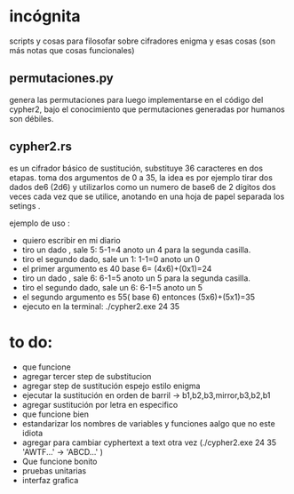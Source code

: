 # incógnita
scripts y cosas para filosofar sobre cifradores enigma y esas cosas (son más notas que cosas funcionales)

## permutaciones.py
genera las permutaciones para luego implementarse en el código del cypher2, bajo el conocimiento que permutaciones generadas por humanos son débiles.

## cypher2.rs
es un cifrador básico de sustitución, substituye 36 caracteres en dos etapas. toma dos argumentos de 0 a 35, la idea es por ejemplo tirar dos dados de6 (2d6) y utilizarlos como un numero de base6 de 2 dígitos dos veces cada vez que se utilice, anotando en una hoja de papel separada los setings .

ejemplo de uso :
* quiero escribir en mi diario
* tiro un dado , sale 5:  5-1=4 anoto un 4 para la segunda casilla.
* tiro el segundo dado, sale un 1: 1-1=0 anoto un 0
* el primer argumento es 40 base 6= (4x6)+(0x1)=24
* tiro un dado , sale 6:  6-1=5 anoto un 5 para la segunda casilla.
* tiro el segundo dado, sale un 6: 6-1=5 anoto un 5
* el segundo argumento es 55( base 6) entonces (5x6)+(5x1)=35
* ejecuto en la terminal: ./cypher2.exe 24 35

# to do:
* que funcione 
* agregar tercer step de substitucion
* agregar step de sustitución espejo estilo enigma
* ejecutar la sustitución en orden de barril -> b1,b2,b3,mirror,b3,b2,b1
* agregar sustitución por letra en especifico
* que funcione bien
* estandarizar los nombres de variables y funciones aalgo que no este idiota
* agregar para cambiar cyphertext a text otra vez (./cypher2.exe 24 35 'AWTF...' -> 'ABCD...' )
* Que funcione bonito
* pruebas unitarias
* interfaz grafica
